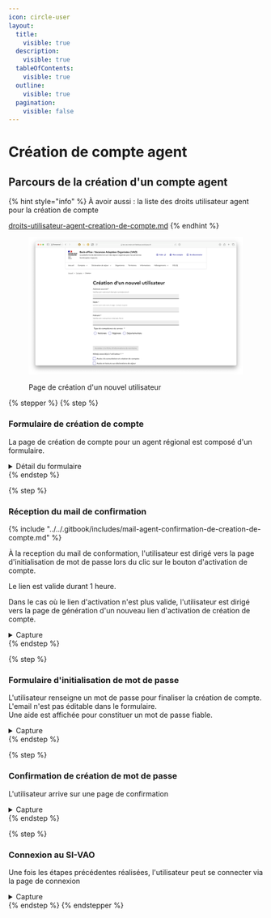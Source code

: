 ```yaml
---
icon: circle-user
layout:
  title:
    visible: true
  description:
    visible: true
  tableOfContents:
    visible: true
  outline:
    visible: true
  pagination:
    visible: false
---
```


# Création de compte agent

## Parcours de la création d'un compte agent

{% hint style="info" %}
À avoir aussi : la liste des droits utilisateur agent pour la création de compte

[droits-utilisateur-agent-creation-de-compte.md](droits-utilisateur-agent-creation-de-compte.md "mention")
{% endhint %}

<figure><img src="../../.gitbook/assets/bo-page-creation-compte.png" alt=""><figcaption><p>Page de création d'un nouvel utilisateur</p></figcaption></figure>

{% stepper %}
{% step %}
### Formulaire de création de compte

La page de création de compte pour un agent régional est composé d'un formulaire.&#x20;

<details>

<summary>Détail du formulaire</summary>

<table><thead><tr><th width="175">Nom du champ</th><th width="153">Type</th><th width="119">Obligatoire</th><th>Précision</th></tr></thead><tbody><tr><td>Adresse courriel</td><td>Email </td><td>O</td><td></td></tr><tr><td>Nom</td><td>Texte</td><td>O</td><td></td></tr><tr><td>Prénom</td><td>Texte</td><td>O</td><td></td></tr><tr><td>Type de compétence du service</td><td>Buttons radio</td><td>O</td><td>1 choix possible : <br>- National<br>- Région<br>- Départemental</td></tr><tr><td>Région du service</td><td>Liste de choix</td><td>O</td><td>Si région ou dépargemental choisi dans le champ précédent, une liste de choix apparait pour sélection de la région ou du département. </td></tr><tr><td>Accéder à la fiche du territoire</td><td>Bouton</td><td>N</td><td>Pointe vers la page du territoire sélectionnée dans la liste de choixRôle(s) associé(s) à l'utilisateur ?</td></tr><tr><td>Rôle(s) associé(s) à l'utilisateur ?</td><td>Cases à cocher</td><td>O</td><td><p>Plusieurs choix possibles cumultaif : </p><ul><li>Accès à la consultation et création de comptes</li><li>Accès en lecture aux déclarations de séjour</li><li>Accès en lecture/écriture aux déclarations de séjour</li><li>Autorisé à désactiver les comptes du BO</li></ul></td></tr></tbody></table>

</details>
{% endstep %}

{% step %}
### Réception du mail de confirmation

{% include "../../.gitbook/includes/mail-agent-confirmation-de-creation-de-compte.md" %}

À la reception du mail de conformation, l'utilisateur est dirigé vers la page d'initialisation de mot de passe lors du clic sur le bouton d'activation de compte.&#x20;

Le lien est valide durant 1 heure.&#x20;

Dans le cas où le lien d'activation n'est plus valide, l'utilisateur est dirigé vers la page de génération d'un nouveau lien d'activation de création de compte.&#x20;

<details>

<summary>Capture</summary>

<figure><img src="../../.gitbook/assets/page-lien-expire.png" alt=""><figcaption><p>Ré-initialisation du lien d'activation de compte</p></figcaption></figure>

</details>
{% endstep %}

{% step %}
### Formulaire d'initialisation de mot de passe

L'utilisateur renseigne un mot de passe pour finaliser la création de compte. \
L'email n'est pas éditable dans le formulaire. \
Une aide est affichée pour constituer un mot de passe fiable.&#x20;

<details>

<summary>Capture</summary>

<figure><img src="../../.gitbook/assets/Capture d’écran 2025-06-22 à 16.33.01.png" alt=""><figcaption><p>Page d'initialisation / changement de mot de passe</p></figcaption></figure>



</details>
{% endstep %}

{% step %}
### Confirmation de création de mot de passe

L'utilisateur arrive sur une page de confirmation

<details>

<summary>Capture</summary>

<figure><img src="../../.gitbook/assets/psw_confirm_alert.png" alt=""><figcaption></figcaption></figure>

</details>
{% endstep %}

{% step %}
### Connexion au SI-VAO

Une fois les étapes précédentes réalisées, l'utilisateur peut se connecter via la page de connexion&#x20;

<details>

<summary>Capture</summary>

<figure><img src="../../.gitbook/assets/Capture d’écran 2025-06-22 à 19.54.34.png" alt=""><figcaption></figcaption></figure>

</details>
{% endstep %}
{% endstepper %}





